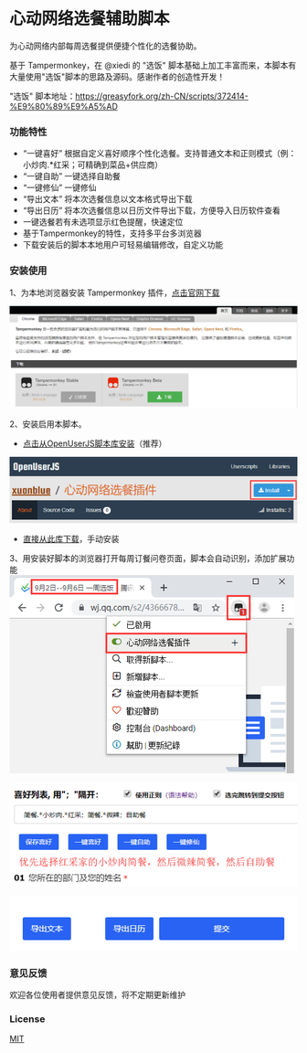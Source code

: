 # 心动网络选餐辅助脚本
为心动网络内部每周选餐提供便捷个性化的选餐协助。

基于 Tampermonkey，在 @xiedi 的 "选饭" 脚本基础上加工丰富而来，本脚本有大量使用"选饭"脚本的思路及源码。感谢作者的创造性开发！

"选饭" 脚本地址：https://greasyfork.org/zh-CN/scripts/372414-%E9%80%89%E9%A5%AD


### 功能特性

* “一键喜好” 根据自定义喜好顺序个性化选餐。支持普通文本和正则模式（例：小炒肉.\*红采；可精确到菜品+供应商）
* “一键自助” 一键选择自助餐
* “一键修仙” 一键修仙
* “导出文本” 将本次选餐信息以文本格式导出下载
* “导出日历” 将本次选餐信息以日历文件导出下载，方便导入日历软件查看
* 一键选餐若有未选项显示红色提醒，快速定位
* 基于Tampermonkey的特性，支持多平台多浏览器
* 下载安装后的脚本本地用户可轻易编辑修改，自定义功能

### 安装使用
1、为本地浏览器安装 Tampermonkey 插件，[点击官网下载](https://www.tampermonkey.net/index.php?ext=dhdg)

![](./images/Tampermonkey.png)

2、安装启用本脚本。
* [点击从OpenUserJS脚本库安装](https://openuserjs.org/scripts/xuanblue/%E5%BF%83%E5%8A%A8%E7%BD%91%E7%BB%9C%E9%80%89%E9%A4%90%E8%84%9A%E6%9C%AC)（推荐）

![](./images/openUserJS.png)
* [直接从此库下载](./心动网络选餐脚本.user.js)，手动安装

3、用安装好脚本的浏览器打开每周订餐问卷页面，脚本会自动识别，添加扩展功能
![](./images/extension.png)

![](./images/select.png)

![](./images/export.png)

### 意见反馈
欢迎各位使用者提供意见反馈，将不定期更新维护

### License
[MIT](./LICENSE)
